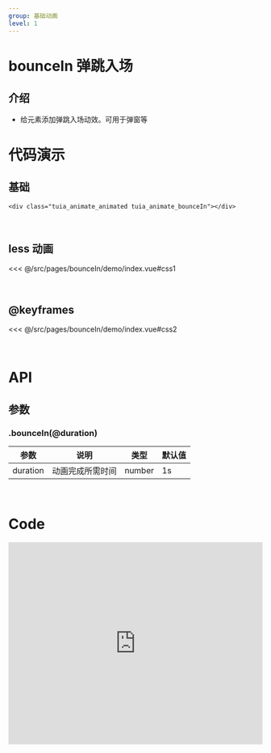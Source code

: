 ```yaml
---
group: 基础动画
level: 1
---
```


# bounceIn 弹跳入场

## 介绍
* 给元素添加弹跳入场动效。可用于弹窗等

# 代码演示

## 基础

```
<div class="tuia_animate_animated tuia_animate_bounceIn"></div>
```

<br />

## less 动画

<<< @/src/pages/bounceIn/demo/index.vue#css1

<br />

## @keyframes

<<< @/src/pages/bounceIn/demo/index.vue#css2

<br />


# API

## 参数
### .bounceIn(@duration)
| 参数       | 说明                          | 类型               | 默认值     |
| ---------- | ----------------------------- | ------------------ | ---------- |
| duration       | 动画完成所需时间                 | number           | 1s  |
<br />

# Code

<iframe allowfullscreen="true" allowpaymentrequest="true" allowtransparency="true" frameborder="0" height="400" width="100%" scrolling="no" style="width: 100%; overflow:hidden; display:block;" loading="lazy" src="https://codepen.io/xieshiyi/embed/yLzVKmg?height=265&theme-id=dark&default-tab=css%2Cresult&user=eltonmesquita&slug-hash=oNjGGbw&pen-title=Prefers-reduce-motion%20media%20query&name=cp_embed_1"></iframe>